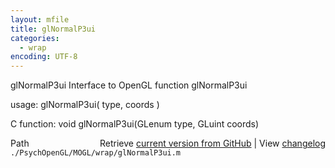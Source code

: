 ```yaml
---
layout: mfile
title: glNormalP3ui
categories:
  - wrap
encoding: UTF-8
---
```


glNormalP3ui  Interface to OpenGL function glNormalP3ui

usage:  glNormalP3ui( type, coords )

C function:  void glNormalP3ui(GLenum type, GLuint coords)


<div class="code_header" style="text-align:right;">
  <span style="float:left;">Path&nbsp;&nbsp;</span> <span class="counter">Retrieve <a href=
  "https://raw.github.com/Psychtoolbox-3/Psychtoolbox-3/beta/./PsychOpenGL/MOGL/wrap/glNormalP3ui.m">current version from GitHub</a> | View <a href=
  "https://github.com/Psychtoolbox-3/Psychtoolbox-3/commits/beta/./PsychOpenGL/MOGL/wrap/glNormalP3ui.m">changelog</a></span>
</div>
<div class="code">
  <code>./PsychOpenGL/MOGL/wrap/glNormalP3ui.m</code>
</div>

